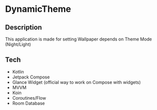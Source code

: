 # DynamicTheme

## Description
This application is made for setting Wallpaper depends on Theme Mode (Night/Light)

## Tech
- Kotlin
- Jetpack Compose
- Glance Widget (official way to work on Compose with widgets)
- MVVM
- Koin
- Coroutines/Flow
- Room Database
